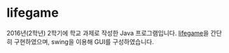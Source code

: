 # lifegame
2016년(2학년) 2학기에 학교 과제로 작성한 Java 프로그램입니다.
[lifegame](https://ko.wikipedia.org/wiki/%EB%9D%BC%EC%9D%B4%ED%94%84_%EA%B2%8C%EC%9E%84)을 간단히 구현하였으며, swing을 이용해 GUI를 구성하였습니다.
